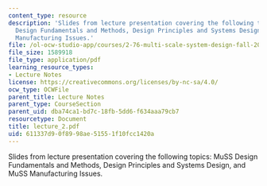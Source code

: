```yaml
---
content_type: resource
description: 'Slides from lecture presentation covering the following topics: MuSS
  Design Fundamentals and Methods, Design Principles and Systems Design, and MuSS
  Manufacturing Issues.'
file: /ol-ocw-studio-app/courses/2-76-multi-scale-system-design-fall-2004/611337d90f8998ae51551f10fcc1420a_lecture_2.pdf
file_size: 1589918
file_type: application/pdf
learning_resource_types:
- Lecture Notes
license: https://creativecommons.org/licenses/by-nc-sa/4.0/
ocw_type: OCWFile
parent_title: Lecture Notes
parent_type: CourseSection
parent_uid: dba74ca1-bd7c-18fb-5dd6-f634aaa79cb7
resourcetype: Document
title: lecture_2.pdf
uid: 611337d9-0f89-98ae-5155-1f10fcc1420a
---
```

Slides from lecture presentation covering the following topics: MuSS Design Fundamentals and Methods, Design Principles and Systems Design, and MuSS Manufacturing Issues.